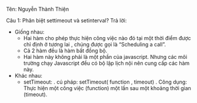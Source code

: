 Tên: Nguyễn Thành Thiện

Câu 1: Phân biệt settimeout và setinterval?
Trả lời: 
-	Giống nhau: 
    +   Hai hàm cho phép thực hiện công việc nào đó tại một thời điểm được chỉ định ở tương lai , chúng được gọi là “Scheduling a call”.
    +	Cả 2 hàm đều là hàm bất đồng bộ.
    +	Hai hàm này không phải là một  phần của javascript. Nhưng các môi trường chạy Javascript đều có bộ lập lịch nội nên cung cấp các hàm này.
-	Khác nhau:
    +   setTimeout: 
        .   cú pháp: setTimeout( function , timeout)
        .   Công dụng: Thực hiện một công việc (function) một lần sau một khoảng thời gian (timeout).
